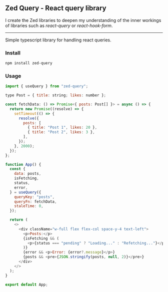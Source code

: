## Zed Query - React query library

I create the Zed libraries to deepen my understanding of the inner workings of libraries such as _react-query_ or _react-hook-form_.

---

Simple typescript library for handling react queries.

### Install

```sh
npm install zed-query
```

### Usage

```js
import { useQuery } from "zed-query";

type Post = { title: string; likes: number };

const fetchData: () => Promise<{ posts: Post[] }> = async () => {
  return new Promise((resolve) => {
    setTimeout(() => {
      resolve({
        posts: [
          { title: "Post 1", likes: 20 },
          { title: "Post 2", likes: 3 },
        ],
      });
    }, 2000);
  });
};

function App() {
  const {
    data: posts,
    isFetching,
    status,
    error,
  } = useQuery({
    queryKey: "posts",
    queryFn: fetchData,
    staleTime: 0,
  });

  return (
    <>
      <div className="w-full flex flex-col space-y-4 text-left">
        <p>Posts:</p>
        {isFetching && (
          <p>{status === "pending" ? "Loading..." : "Refetching..."}</p>
        )}
        {error && <p>Error: {error?.message}</p>}
        {posts && <pre>{JSON.stringify(posts, null, 2)}</pre>}
      </div>
    </>
  );
}

export default App;

```
